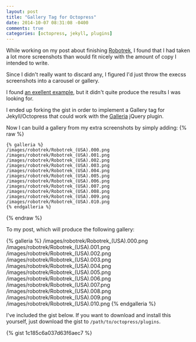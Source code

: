 ```yaml
---
layout: post
title: "Gallery Tag for Octopress"
date: 2014-10-07 08:31:08 -0400
comments: true
categories: [octopress, jekyll, plugins]
---
```


While working on my post about finishing [Robotrek](http://en.wikipedia.org/wiki/Robotrek), I found that I had taken a lot more screenshots than would fit nicely with the amount of copy I intended to write.

Since I didn't really want to discard any, I figured I'd just throw the execss screenshots into a carousel or gallery.

I found [an exellent example](https://gist.github.com/kyv/5667902), but it didn't quite produce the results I was looking for.

<!-- more -->

I ended up forking the gist in order to implement a Gallery tag for Jekyll/Octopress that could work with the [Galleria](http://galleria.io/) jQuery plugin.

Now I can build a gallery from my extra screenshots by simply adding:
{% raw %}
```
{% galleria %}
/images/robotrek/Robotrek_(USA).000.png
/images/robotrek/Robotrek_(USA).001.png
/images/robotrek/Robotrek_(USA).002.png
/images/robotrek/Robotrek_(USA).003.png
/images/robotrek/Robotrek_(USA).004.png
/images/robotrek/Robotrek_(USA).005.png
/images/robotrek/Robotrek_(USA).006.png
/images/robotrek/Robotrek_(USA).007.png
/images/robotrek/Robotrek_(USA).008.png
/images/robotrek/Robotrek_(USA).009.png
/images/robotrek/Robotrek_(USA).010.png
{% endgalleria %}
```
{% endraw %}

To my post, which will produce the following gallery:

{% galleria %}
/images/robotrek/Robotrek_(USA).000.png
/images/robotrek/Robotrek_(USA).001.png
/images/robotrek/Robotrek_(USA).002.png
/images/robotrek/Robotrek_(USA).003.png
/images/robotrek/Robotrek_(USA).004.png
/images/robotrek/Robotrek_(USA).005.png
/images/robotrek/Robotrek_(USA).006.png
/images/robotrek/Robotrek_(USA).007.png
/images/robotrek/Robotrek_(USA).008.png
/images/robotrek/Robotrek_(USA).009.png
/images/robotrek/Robotrek_(USA).010.png
{% endgalleria %}

I've included the gist below. If you want to download and install this yourself, just download the gist to `/path/to/octopress/plugins`.

{% gist 1c185c6a037d63f6aec7 %}